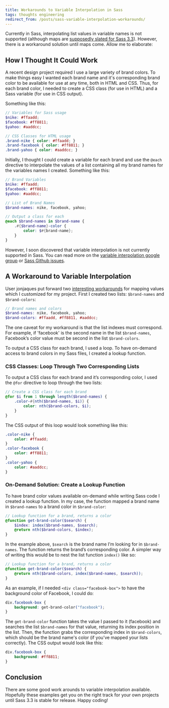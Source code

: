 ```yaml
---
title: Workarounds to Variable Interpolation in Sass
tags: thoughts engineering
redirect_from: /posts/sass-variable-interpolation-workarounds/
---
```


Currently in Sass, interpolating list values in variable names is not supported (although maps are [supposedly slated for Sass 3.3](https://github.com/nex3/sass/issues/132#issuecomment-17581804)). However, there is a workaround solution until maps come. Allow me to elaborate:

## How I Thought It Could Work

A recent design project required I use a large variety of brand colors. To make things easy I wanted each brand name and it's corresponding brand color to be available for use at any time, both in HTML and CSS. Thus, for each brand color, I needed to create a CSS class (for use in HTML) and a Sass variable (for use in CSS output).

Something like this:

```scss
// Variables for Sass usage
$nike: #ffaadd;
$facebook: #ff8811;
$yahoo: #aaddcc;

// CSS Classes for HTML usage
.brand-nike { color: #ffaadd; }
.brand-facebook { color: #ff8811; }
.brand-yahoo { color: #aaddcc; }
```

Initially, I thought I could create a variable for each brand and use the `@each` directive to interpolate the values of a list containing all my brand names for the variables names I created. Something like this:

```scss
// Brand Variables
$nike: #ffaadd;
$facebook: #ff8811;
$yahoo: #aaddcc;

// List of Brand Names
$brand-names: nike, facebook, yahoo;

// Output a class for each
@each $brand-names in $brand-name {
    .#{$brand-name}-color {
        color: $#{brand-name};
    }
}
```

However, I soon discovered that variable interpolation is not currently supported in Sass. You can read more on the [variable interpolation google group](https://groups.google.com/forum/?fromgroups=#!topic/sass-lang/upr78cyrW1I) or [Sass Github issues](https://github.com/nex3/sass/issues/132).

## A Workaround to Variable Interpolation
User jonjaques put forward two [interesting workarounds](https://github.com/nex3/sass/issues/132#issuecomment-4335097) for mapping values which I customized for my project. First I created two lists: `$brand-names` and `$brand-colors`:

```scss
// Brand names and colors
$brand-names: nike, facebook, yahoo;
$brand-colors: #ffaadd, #ff8811, #aaddcc;
```

The one caveat for my workaround is that the list indexes must correspond. For example, if 'facebook' is the second name in the list `$brand-names`, Facebook’s color value must be second in the list  `$brand-colors`.

To output a CSS class for each brand, I used a loop. To have on-demand access to brand colors in my Sass files, I created a lookup function.

### CSS Classes: Loop Through Two Corresponding Lists

To output a CSS class for each brand and it’s corresponding color, I used the `@for` directive to loop through the two lists:

```scss
// Create a CSS class for each brand
@for $i from 1 through length($brand-names) {
    .color-#{nth($brand-names, $i)} {
        color: nth($brand-colors, $i);
    }
}
```

The CSS output of this loop would look something like this:

```css
.color-nike {
    color: #ffaadd;
}
.color-facebook {
    color: #ff8811;
}
.color-yahoo {
    color: #aaddcc;
}
```

### On-Demand Solution: Create a Lookup Function

To have brand color values available on-demand while writing Sass code I created a lookup function. In my case, the function mapped a brand name in `$brand-names` to a brand color in `$brand-color`:

```scss
// Lookup function for a brand, returns a color
@function get-brand-color($search) {
    $index: index($brand-names, $search);
    @return nth($brand-colors, $index);
}
```

In the example above, `$search` is the brand name I’m looking for in `$brand-names`. The function returns the brand’s corresponding color. A simpler way of writing this would be to nest the list function `index()` like so:

```scss
// Lookup function for a brand, returns a color
@function get-brand-color($search) {
    @return nth($brand-colors, index($brand-names, $search));
}
```

As an example, if I needed `<div class="facebook-box">` to have the background color of Facebook, I could do:

```css
div.facebook-box {
    background: get-brand-color("facebook");
}
```

The `get-brand-color` function takes the value I passed to it (facebook) and searches the list `$brand-names` for that value, returning its index position in the list. Then, the function grabs the corresponding index in `$brand-colors`, which should be the brand name's color (if you’ve mapped your lists correctly). The CSS output would look like this:

```css
div.facebook-box {
    background: #ff8811;
}
```

## Conclusion

There are some good work arounds to variable interpolation available. Hopefully these examples get you on the right track for your own projects until Sass 3.3 is stable for release. Happy coding!
